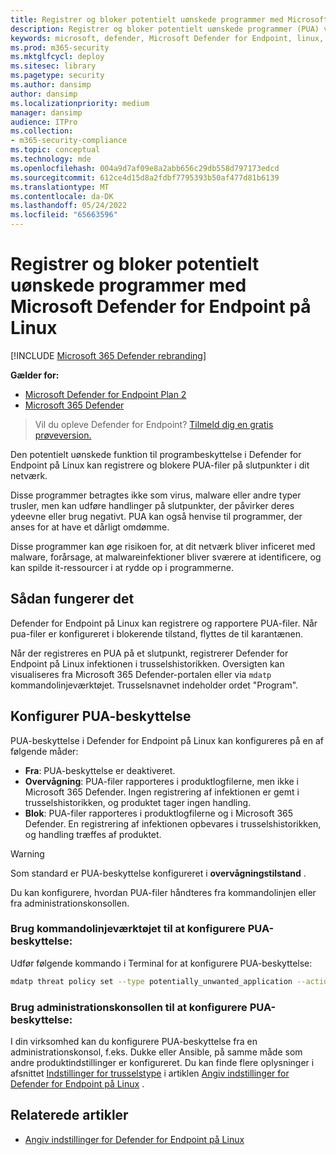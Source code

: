 ```yaml
---
title: Registrer og bloker potentielt uønskede programmer med Microsoft Defender for Endpoint på Linux
description: Registrer og bloker potentielt uønskede programmer (PUA) ved hjælp af Microsoft Defender for Endpoint på Linux.
keywords: microsoft, defender, Microsoft Defender for Endpoint, linux, pua, pus
ms.prod: m365-security
ms.mktglfcycl: deploy
ms.sitesec: library
ms.pagetype: security
ms.author: dansimp
author: dansimp
ms.localizationpriority: medium
manager: dansimp
audience: ITPro
ms.collection:
- m365-security-compliance
ms.topic: conceptual
ms.technology: mde
ms.openlocfilehash: 004a9d7af09e8a2abb656c29db558d797173edcd
ms.sourcegitcommit: 612ce4d15d8a2fdbf7795393b50af477d81b6139
ms.translationtype: MT
ms.contentlocale: da-DK
ms.lasthandoff: 05/24/2022
ms.locfileid: "65663596"
---
```

# <a name="detect-and-block-potentially-unwanted-applications-with-microsoft-defender-for-endpoint-on-linux"></a>Registrer og bloker potentielt uønskede programmer med Microsoft Defender for Endpoint på Linux

[!INCLUDE [Microsoft 365 Defender rebranding](../../includes/microsoft-defender.md)]


**Gælder for:**
- [Microsoft Defender for Endpoint Plan 2](https://go.microsoft.com/fwlink/p/?linkid=2154037)
- [Microsoft 365 Defender](https://go.microsoft.com/fwlink/?linkid=2118804)

> Vil du opleve Defender for Endpoint? [Tilmeld dig en gratis prøveversion.](https://signup.microsoft.com/create-account/signup?products=7f379fee-c4f9-4278-b0a1-e4c8c2fcdf7e&ru=https://aka.ms/MDEp2OpenTrial?ocid=docs-wdatp-investigateip-abovefoldlink)

Den potentielt uønskede funktion til programbeskyttelse i Defender for Endpoint på Linux kan registrere og blokere PUA-filer på slutpunkter i dit netværk.

Disse programmer betragtes ikke som virus, malware eller andre typer trusler, men kan udføre handlinger på slutpunkter, der påvirker deres ydeevne eller brug negativt. PUA kan også henvise til programmer, der anses for at have et dårligt omdømme.

Disse programmer kan øge risikoen for, at dit netværk bliver inficeret med malware, forårsage, at malwareinfektioner bliver sværere at identificere, og kan spilde it-ressourcer i at rydde op i programmerne.

## <a name="how-it-works"></a>Sådan fungerer det

Defender for Endpoint på Linux kan registrere og rapportere PUA-filer. Når pua-filer er konfigureret i blokerende tilstand, flyttes de til karantænen.

Når der registreres en PUA på et slutpunkt, registrerer Defender for Endpoint på Linux infektionen i trusselshistorikken. Oversigten kan visualiseres fra Microsoft 365 Defender-portalen eller via `mdatp` kommandolinjeværktøjet. Trusselsnavnet indeholder ordet "Program".

## <a name="configure-pua-protection"></a>Konfigurer PUA-beskyttelse

PUA-beskyttelse i Defender for Endpoint på Linux kan konfigureres på en af følgende måder:

- **Fra**: PUA-beskyttelse er deaktiveret.
- **Overvågning**: PUA-filer rapporteres i produktlogfilerne, men ikke i Microsoft 365 Defender. Ingen registrering af infektionen er gemt i trusselshistorikken, og produktet tager ingen handling.
- **Blok**: PUA-filer rapporteres i produktlogfilerne og i Microsoft 365 Defender. En registrering af infektionen opbevares i trusselshistorikken, og handling træffes af produktet.

> [!WARNING]
> Som standard er PUA-beskyttelse konfigureret i **overvågningstilstand** .

Du kan konfigurere, hvordan PUA-filer håndteres fra kommandolinjen eller fra administrationskonsollen.

### <a name="use-the-command-line-tool-to-configure-pua-protection"></a>Brug kommandolinjeværktøjet til at konfigurere PUA-beskyttelse:

Udfør følgende kommando i Terminal for at konfigurere PUA-beskyttelse:

```bash
mdatp threat policy set --type potentially_unwanted_application --action [off|audit|block]
```

### <a name="use-the-management-console-to-configure-pua-protection"></a>Brug administrationskonsollen til at konfigurere PUA-beskyttelse:

I din virksomhed kan du konfigurere PUA-beskyttelse fra en administrationskonsol, f.eks. Dukke eller Ansible, på samme måde som andre produktindstillinger er konfigureret. Du kan finde flere oplysninger i afsnittet [Indstillinger for trusselstype](linux-preferences.md#threat-type-settings) i artiklen [Angiv indstillinger for Defender for Endpoint på Linux](linux-preferences.md) .

## <a name="related-articles"></a>Relaterede artikler

- [Angiv indstillinger for Defender for Endpoint på Linux](linux-preferences.md)
